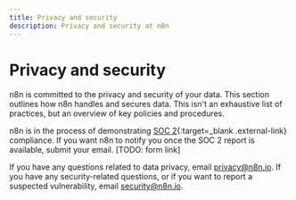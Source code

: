 ```yaml
---
title: Privacy and security
description: Privacy and security at n8n
---
```


# Privacy and security

n8n is committed to the privacy and security of your data. This section outlines how n8n handles and secures data. This isn't an exhaustive list of practices, but an overview of key policies and procedures.

n8n is in the process of demonstrating [SOC 2](https://soc2.co.uk/){:target=_blank .external-link} compliance. If you want n8n to notify you once the SOC 2 report is available, submit your email. [TODO: form link]

If you have any questions related to data privacy, email privacy@n8n.io. If you have any security-related questions, or if you want to report a suspected vulnerability, email security@n8n.io.


